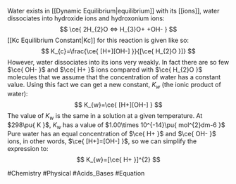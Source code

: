 Water exists in [[Dynamic Equilibrium|equilibrium]] with its [[ions]], water dissociates into hydroxide ions and hydroxonium ions:
$$
\ce{ 2H_{2}O <=> H_{3}O+ +OH- }
$$
[[Kc Equilibrium Constant|Kc]] for this reaction is given like so:
$$
K_{c}=\frac{\ce{ [H+][OH-] }}{[\ce{ H_{2}O }]}
$$
However, water dissociates into its ions very weakly. In fact there are so few $\ce{ OH- }$ and $\ce{ H+ }$ ions compared with $\ce{ H_{2}O }$ molecules that we assume that the concentration of water has a constant value. Using this fact we can get a new constant, $K_{w}$ (the ionic product of water):
$$
K_{w}=\ce{ [H+][OH-] }
$$
The value of $K_{w}$ is the same in a solution at a given temperature. At $298\pu{ K }$, $K_{w}$ has a value of $1.00\times 10^{-14}\pu{ mol^{2}dm-6 }$
Pure water has an equal concentration of $\ce{ H+ }$ and $\ce{ OH- }$ ions, in other words, $\ce{ [H+]=[OH-] }$, so we can simplify the expression to:
$$
K_{w}=[\ce{ H+ }]^{2}
$$

#Chemistry #Physical #Acids_Bases #Equation